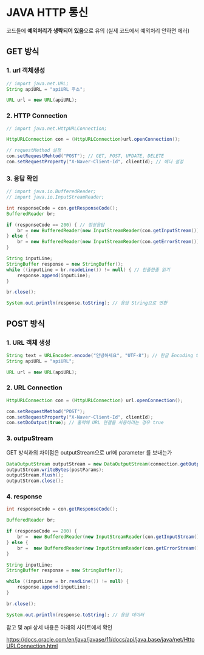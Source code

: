 # JAVA HTTP 통신

코드들에 **예외처리가 생략되어 있음**으로 유의 (실제 코드에서 예외처리 안하면 에러)

## GET 방식

### 1. url 객체생성

```java
// import java.net.URL;
String apiURL = "apiURL 주소";

URL url = new URL(apiURL);
```



### 2. HTTP Connection

```java
// import java.net.HttpURLConnection;

HttpURLConnection con = (HttpURLConnection)url.openConnection();

// requestMethod 설정
con.setRequestMehtod("POST"); // GET, POST, UPDATE, DELETE
con.setRequestProperty("X-Naver-Client-Id", clientId); // 헤더 설정
```



### 3. 응답 확인

```java
// import java.io.BufferedReader;
// import java.io.InputStreamReader;

int responseCode = con.getResponseCode();
BufferedReader br;

if (responseCode == 200) { // 정상응답
    br = new BufferedReader(new InputStreamReader(con.getInputStream()));
} else {
    br = new BufferedReader(new InputStreamReader(con.getErrorStream()));
}

String inputLine;
StringBuffer response = new StringBuffer();
while ((inputLine = br.readeLine()) != null) { // 한줄한줄 읽기
    response.append(inputLine);
}

br.close();

System.out.println(response.toString); // 응답 String으로 변환

```



## POST 방식

### 1. URL 객체 생성

```java
String text = URLEncoder.encode("안녕하세요", "UTF-8"); // 한글 Encoding to URL
String apiURL = "apiURL";

URL url = new URL(apiURL);
```



### 2. URL Connection

```java
HttpURLConnection con = (HttpURLConnection) url.openConnection();

con.setRequestMethod("POST");
con.setRequestProperty("X-Naver-Client-Id", clientId);
con.setDoOutput(true); // 출력에 URL 연결을 사용하려는 경우 true
```



### 3. outpuStream

GET 방식과의 차이점은 outputStream으로 url에 parameter 를 보내는가 

```java
DataOutputStream outputStream = new DataOutputStream(connection.getOutputStream());
outputStream.writeBytes(postParams);
outputStream.flush();
outputStream.close();
```



### 4. response

```java
int responseCode = con.getResponseCode();

BufferedReader br;

if (responseCode == 200) {
    br =  new BufferedReader(new InputStreamReader(con.getInputStream()));
} else {
    br =  new BufferedReader(new InputStreamReader(con.getErrorStream()));
}

String inputLine;
StringBuffer response = new StringBuffer();

while ((inputLine = br.readLine()) != null) {
    response.append(inputLine);
}

br.close();

System.out.println(response.toString); // 응답 데이터
```







참고 및 api 상세 내용은 아래의 사이트에서 확인

https://docs.oracle.com/en/java/javase/11/docs/api/java.base/java/net/HttpURLConnection.html



